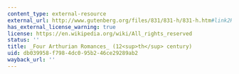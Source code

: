```yaml
---
content_type: external-resource
external_url: http://www.gutenberg.org/files/831/831-h/831-h.htm#link2H_4_0005
has_external_license_warning: true
license: https://en.wikipedia.org/wiki/All_rights_reserved
status: ''
title: _Four Arthurian Romances_ (12<sup>th</sup> century)
uid: db039958-f798-4dc0-95b2-46ce29289ab2
wayback_url: ''
---
```

